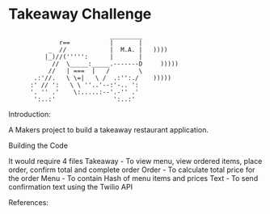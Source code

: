 Takeaway Challenge
==================
```
                            _________
              r==           |       |
           _  //            |  M.A. |   ))))
          |_)//(''''':      |       |
            //  \_____:_____.-------D     )))))
           //   | ===  |   /        \
       .:'//.   \ \=|   \ /  .:'':./    )))))
      :' // ':   \ \ ''..'--:'-.. ':
      '. '' .'    \:.....:--'.-'' .'
       ':..:'                ':..:'

 ```
Introduction:

  A Makers project to build a takeaway restaurant application.

Building the Code

  It would require 4 files
    Takeaway - To view menu, view ordered items,     place order, confirm total and complete order
    Order - To calculate total price for the order
    Menu - To contain Hash of menu items and prices
    Text - To send confirmation text using the Twilio API

References:
```
